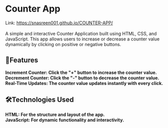 # Counter App<br> 
Link: https://snasreen001.github.io/COUNTER-APP/<br><br>
A simple and interactive Counter Application built using HTML, CSS, and JavaScript. This app allows users to increase or decrease a counter value dynamically by clicking on positive or negative buttons.<br>


<h2><b>🚀Features<b></h2>
Increment Counter: Click the "+" button to increase the counter value.<br>
Decrement Counter: Click the "-" button to decrease the counter value.<br>
Real-Time Updates: The counter value updates instantly with every click.

  <h2><b>🛠️Technologies Used<b></h2>
HTML: For the structure and layout of the app.<br>
JavaScript: For dynamic functionality and interactivity.
